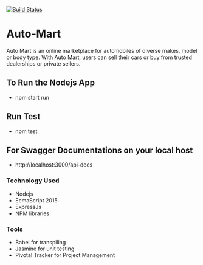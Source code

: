 [![Build Status](https://travis-ci.org/oxenprogrammer/Auto-Mart.svg?branch=develop)](https://travis-ci.org/oxenprogrammer/Auto-Mart)
# Auto-Mart
Auto Mart is an online marketplace for automobiles of diverse makes, model or body type. With Auto Mart, users can sell their cars or buy from trusted dealerships or private sellers.

## To Run the Nodejs App
- npm start run

## Run Test
- npm test

## For Swagger Documentations on your local host
- http://localhost:3000/api-docs

### Technology Used
- Nodejs
- EcmaScript 2015
- ExpressJs
- NPM libraries

### Tools
- Babel for transpiling
- Jasmine for unit testing
- Pivotal Tracker for Project Management

